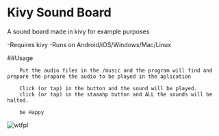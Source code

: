 # Kivy Sound Board

A sound board made in kivy for example purposes

-Requires kivy
-Runs on Android/iOS/Windows/Mac/Linux

##Usage

        Put the audio files in the /music and the program will find and prepare the prapare the audio to be played in the aplication
        
        Click (or tap) in the button and the sound will be played.
        click (or tap) in the staaahp button and ALL the sounds will be halted.
        
        be Happy
        

![wtfpl](http://www.wtfpl.net/wp-content/uploads/2012/12/wtfpl-badge-1.png)
